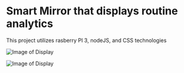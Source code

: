# Smart Mirror that displays routine analytics
This project utilizes rasberry PI 3, nodeJS, and CSS technologies

![Image of Display](https://github.com/amertx/Smart-Mirror/blob/master/IMG_3813.jpg)

![Image of Display](https://github.com/amertx/Smart-Mirror/blob/master/IMG_0926.jpg)
